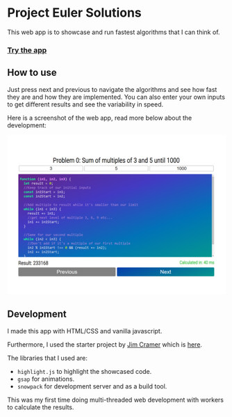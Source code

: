 # Project Euler Solutions
This web app is to showcase and run fastest algorithms that I can think of. 
### [Try the app](https://cometbroom.github.io/project_euler_solutions/)

## How to use
Just press next and previous to navigate the algorithms and see how fast they are and how they are implemented. You can also enter your own inputs to get different results and see the variability in speed.

Here is a screenshot of the web app, read more below about the development:

![Screenshot of the web app](./assets/home%20screenshot.png)

## Development
I made this app with HTML/CSS and vanilla javascript.

Furthermore, I used the starter project by [Jim Cramer](https://github.com/remarcmij) which is [here](https://github.com/remarcmij/vanilla-starter).

The libraries that I used are:
- `highlight.js` to highlight the showcased code.
- `gsap` for animations.
- `snowpack` for development server and as a build tool.

This was my first time doing multi-threaded web development with workers to calculate the results.

